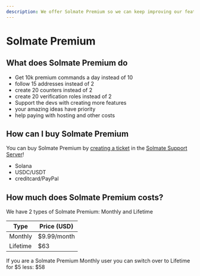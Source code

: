 ```yaml
---
description: We offer Solmate Premium so we can keep improving our features
---
```


# Solmate Premium

## What does Solmate Premium do

* Get 10k premium commands a day instead of 10
* follow 15 addresses instead of 2
* create 20 counters instead of 2
* create 20 verification roles instead of 2
* Support the devs with creating more features
* your amazing ideas have priority
* help paying with hosting and other costs

## How can I buy Solmate Premium

You can buy Solmate Premium by [creating a ticket](https://canary.discord.com/channels/880548710793228319/941599229422485566) in the [Solmate Support Server](https://discord.gg/FWfFgjTepT)!

* Solana
* USDC/USDT
* creditcard/PayPal

## How much does Solmate Premium costs?

We have 2 types of Solmate Premium: Monthly and Lifetime

| Type     | Price (USD) |
| -------- | ----------- |
| Monthly  | $9.99/month |
| Lifetime | $63         |

If you are a Solmate Premium Monthly user you can switch over to Lifetime for $5 less: $58
